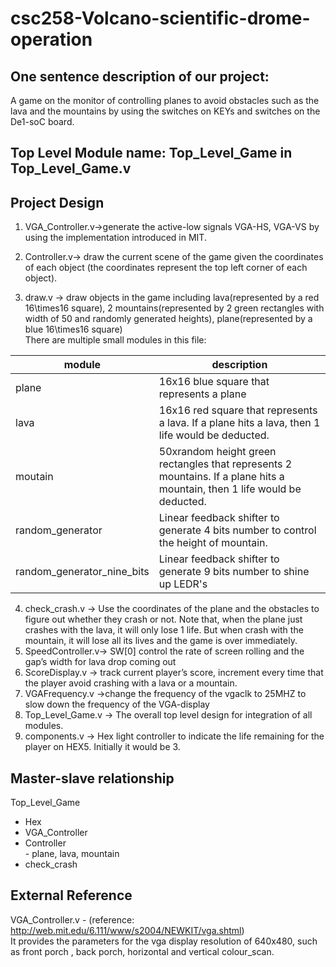 # csc258-Volcano-scientific-drome-operation

## One sentence description of our project:  
A game on the monitor of controlling planes to avoid obstacles such as the lava and the mountains by using the switches on KEYs and switches on the De1-soC board.

## Top Level Module name: Top_Level_Game in Top_Level_Game.v

## Project Design
1. VGA_Controller.v->generate the active-low signals VGA-HS, VGA-VS by using the implementation introduced in MIT.  

2. Controller.v-> draw the current scene of the game given the coordinates of each object (the coordinates represent the top left corner of each object).  
3. draw.v -> draw objects in the game including lava(represented by a red 16\times16 square), 2 mountains(represented by 2 green rectangles with width of 50 and randomly generated heights), plane(represented by a blue 16\times16 square)  
There are multiple small modules in this file:  

| module | description |  
| -------- | ----------- |  
| plane   | 16x16 blue square that represents a plane |  
| lava    | 16x16 red square that represents a lava. If a plane hits a lava, then 1 life would be deducted. |  
| moutain | 50xrandom height green rectangles that represents 2 mountains. If a plane hits a mountain, then 1 life would be deducted. |  
| random_generator| Linear feedback shifter to generate 4 bits number to control the height of mountain. |  
| random_generator_nine_bits| Linear feedback shifter to generate 9 bits number to shine up LEDR's |  

4. check_crash.v -> Use the coordinates of the plane and the obstacles to figure out whether they crash or not. Note that, when the plane just crashes with the lava, it will only lose 1 life. But when crash with the mountain, it will lose all its lives and the game is over immediately.  
5. SpeedController.v-> SW[0] control the rate of screen rolling and the gap’s width for lava drop coming out 
6. ScoreDisplay.v -> track current player’s score, increment every time that the player avoid crashing with a lava or a mountain.  
7. VGAFrequency.v ->change the frequency of the vgaclk to 25MHZ to slow down the frequency of the VGA-display  
8. Top_Level_Game.v -> The overall top level design for integration of all modules.
9. components.v -> Hex light controller to indicate the life remaining for the player on HEX5. Initially it would be 3.  

## Master-slave relationship
Top_Level_Game  
  * Hex  
  * VGA_Controller  
   * Controller  
    - plane, lava, mountain  
  * check_crash  
## External Reference
VGA_Controller.v - (reference: http://web.mit.edu/6.111/www/s2004/NEWKIT/vga.shtml)  
It provides the parameters for the vga display resolution of 640x480, such as front porch , back porch, horizontal and vertical colour_scan.    
